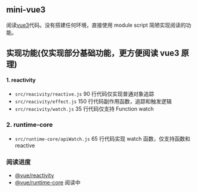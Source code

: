 ## mini-vue3

阅读[vue3](https://github.com/vuejs/vue-next)代码。没有搭建任何环境，直接使用 module script 简陋实现阅读的功能。

## 实现功能(仅实现部分基础功能，更方便阅读 vue3 原理)

#### 1. reactivity

- `src/reacivity/reactive.js` 90 行代码仅实现普通对象追踪
- `src/reacivity/effect.js` 150 行代码副作用函数，追踪和触发逻辑
- `src/reacivity/watch.js` 35 行代码仅支持 Function watch

### 2. runtime-core

- `src/runtime-core/apiWatch.js` 65 行代码实现 watch 函数，仅支持函数和 reactive

### 阅读进度

- [@vue/reactivity](https://github.com/vuejs/vue-next/tree/master/packages/reactivity)
- [@vue/runtime-core](https://github.com/vuejs/vue-next/tree/master/packages/runtime-core) 阅读中
